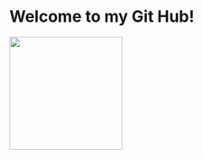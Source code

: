 # Welcome to my Git Hub! 
<img src="https://media.giphy.com/media/8dPbkqUb2p5XTvIXLx/giphy.gif" width="200px"/>
